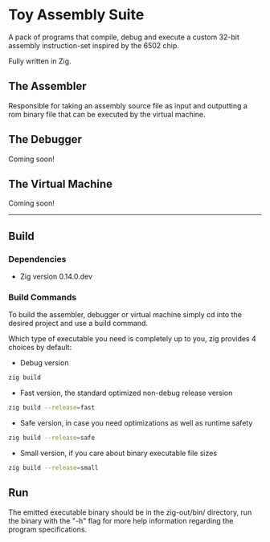# Toy Assembly Suite
A pack of programs that compile, debug and execute a custom 32-bit assembly instruction-set inspired by the 6502 chip.

Fully written in Zig.

## The Assembler
Responsible for taking an assembly source file as input and outputting a rom binary file that can be executed by the virtual machine.

## The Debugger
Coming soon!

## The Virtual Machine
Coming soon!

---

## Build

### Dependencies
* Zig version 0.14.0.dev

### Build Commands
To build the assembler, debugger or virtual machine simply cd into the desired project and use a build command.

Which type of executable you need is completely up to you, zig provides 4 choices by default:

* Debug version
```sh
zig build
```

* Fast version, the standard optimized non-debug release version
```sh
zig build --release=fast
```

* Safe version, in case you need optimizations as well as runtime safety
```sh
zig build --release=safe
```

* Small version, if you care about binary executable file sizes
```sh
zig build --release=small
```

## Run
The emitted executable binary should be in the zig-out/bin/ directory, run the binary with the "-h" flag for more help information regarding the program specifications.
